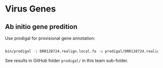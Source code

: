 # Virus Genes 

## Ab initio gene predition

Use prodigal for provisional gene annotation:

```bash

bin/prodigal -i DRR128724.realign.local.fa -a prodigal/DRR128724.realign.local.prodigal.faa -d prodigal/DRR128724.realign.local.prodigal.fna -s prodigal/DRR128724.realign.local.prodigal.txt -p meta -o prodigal/DRR128724.realign.prodigal.fa

```

See results in GitHub folder `prodigal/` in this team sub-folder.
